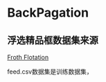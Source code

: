# BackPagation

## 浮选精品框数据集来源

[Froth Flotation](https://www.kaggle.com/datasets/veeralakrishna/froth-flotation/data)

feed.csv数据集是训练数据集，

